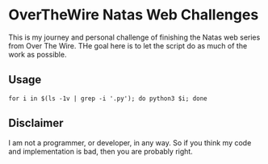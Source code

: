 # OverTheWire Natas Web Challenges
This is my journey and personal challenge of finishing the Natas web series from Over The Wire. THe goal here is to let the script do as much of the work as possible.

## Usage
```
for i in $(ls -1v | grep -i '.py'); do python3 $i; done
```

## Disclaimer
I am not a programmer, or developer, in any way. So if you think my code and implementation is bad, then you are probably right.